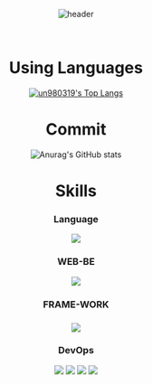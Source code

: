 <div align="center">
  
  ![header](https://capsule-render.vercel.app/api?type=cylinder&color=F0F8FF&height=150&section=header&text=un980319&fontColor=000000&fontSize=70&animation=fadeIn&fontAlignY=55)
  
<br>

# Using Languages
[![un980319's Top Langs](https://github-readme-stats.vercel.app/api/top-langs/?username=un980319&layout=compact&theme=dark)](https://github.com/anuraghazra/github-readme-stats)

# Commit
![Anurag's GitHub stats](https://github-readme-stats.vercel.app/api?username=un980319&show_icons=true&theme=merko)


# Skills

<h3>Language</h3>

<img src = "https://img.shields.io/badge/C++-00599C?style=for-the-badge&logo=C%2B%2B&logoColor=white">

<h3>WEB-BE</h3>

<img src="https://img.shields.io/badge/XML-FF6600?style=plastic&logo=xml&logoColor=FFFFFF"/>

<h3>FRAME-WORK<h3>
<img src="https://img.shields.io/badge/OpenCV-27338e?logo=OpenCV&logoColor=white&style=for-the-badge"/></a>

<h3>DevOps</h3>

<a href="https://git-scm.com/" onClick=""><img src="https://img.shields.io/badge/Git-F05032?style=flat-square&logo=Git&logoColor=white"/></a>
<a href="https://github.com/" onClick=""><img src="https://img.shields.io/badge/GitHub-181717?style=flat-square&logo=GitHub&logoColor=white"/></a>
<a href="https://www.notion.so/ko-kr" onClick=""><img src="https://img.shields.io/badge/Notion-000000?style=flat-square&logo=Notion&logoColor=white"/></a>
<a href="https://visualstudio.microsoft.com/ko/" onClick=""><img src="https://img.shields.io/badge/VS-5C2D91?style=flat-square&logo=Visual Studio&logoColor=white"/></a>

